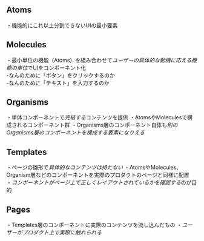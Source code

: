## Atoms  
・機能的にこれ以上分割できないUIの最小要素  
  

## Molecules  
・最小単位の機能（Atoms）を組み合わせて*ユーザーの具体的な動機に応える機能の単位*でUIをコンポーネント化  
 -なんのために「ボタン」をクリックするのか  
 -なんのために「テキスト」を入力するのか  
  

## Organisms  
・単体コンポーネントで*完結する*コンテンツを提供
・AtomsやMoleculesで構成されるコンポーネント群
・Organisms層のコンポーネント自体も*別のOrganisms層のコンポーネントを構成する要素になりえる*  
  

## Templates  
・ページの雛形で*具体的なコンテンツは持たない*
・AtomsやMolecules、Organism層などのコンポーネントを実際のプロダクトのページと同様に配置  
・*コンポーネントがページ上で正しくレイアウトされているかを確認する*のが目的  
  
  
## Pages  
・Templates層のコンポーネントに実際のコンテンツを流し込んだもの
・*ユーザーがプロダクト上で実際に触れられる*

